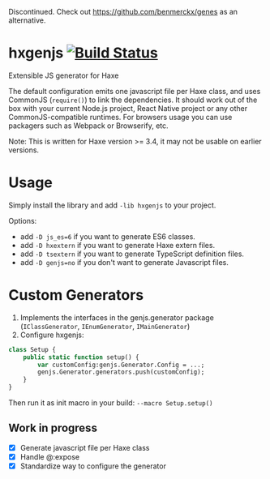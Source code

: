Discontinued. Check out https://github.com/benmerckx/genes as an alternative.

# hxgenjs [![Build Status](https://travis-ci.org/kevinresol/hxgenjs.svg?branch=master)](https://travis-ci.org/kevinresol/hxgenjs)

Extensible JS generator for Haxe

The default configuration emits one javascript file per Haxe class, and uses CommonJS (`require()`) to link the dependencies.
It should work out of the box with your current Node.js project, React Native project or any other CommonJS-compatible runtimes.
For browsers usage you can use packagers such as Webpack or Browserify, etc.

Note: This is written for Haxe version >= 3.4, it may not be usable on earlier versions.

# Usage

Simply install the library and add `-lib hxgenjs` to your project.

Options:

- add `-D js_es=6` if you want to generate ES6 classes.
- add `-D hxextern` if you want to generate Haxe extern files.
- add `-D tsextern` if you want to generate TypeScript definition files.
- add `-D genjs=no` if you don't want to generate Javascript files.

# Custom Generators

1. Implements the interfaces in the genjs.generator package (`IClassGenerator`, `IEnumGenerator`, `IMainGenerator`)
2. Configure hxgenjs:

```haxe
class Setup {
	public static function setup() {
		var customConfig:genjs.Generator.Config = ...;
		genjs.Generator.generators.push(customConfig);
	}
}
```

Then run it as init macro in your build:
`--macro Setup.setup()`


## Work in progress

- [x] Generate javascript file per Haxe class
- [x] Handle @:expose
- [x] Standardize way to configure the generator
